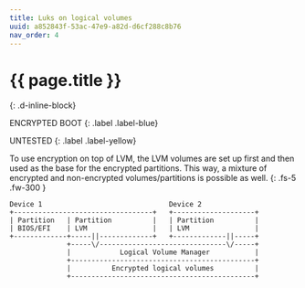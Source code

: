 ```yaml
---
title: Luks on logical volumes
uuid: a852843f-53ac-47e9-a82d-d6cf288c8b76
nav_order: 4
---
```


# {{ page.title }}
{: .d-inline-block}

ENCRYPTED BOOT
{: .label .label-blue}

UNTESTED
{: .label .label-yellow}

To use encryption on top of LVM, the LVM volumes are set up first and then used as the base for the encrypted partitions. This way, a mixture of encrypted and non-encrypted volumes/partitions is possible as well.
{: .fs-5 .fw-300 }

```text
Device 1                               Device 2
+----------------------------------+   +--------------------+
| Partition   | Partition          |   | Partition          |
| BIOS/EFI    | LVM                |   | LVM                |
+-------------+-----||-------------+   +-------------||-----+
              +-----\/-------------------------------\/-----+
              |            Logical Volume Manager           |
              +---------------------------------------------+
              |          Encrypted logical volumes          |
              +---------------------------------------------+       
```
